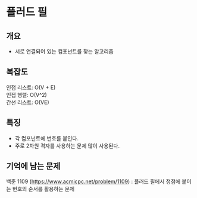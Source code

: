 
# 플러드 필

## 개요
* 서로 연결되어 있는 컴포넌트를 찾는 알고리즘

## 복잡도
인접 리스트: O(V + E)  
인접 행렬: O(V^2)  
간선 리스트: O(VE)  

## 특징
* 각 컴포넌트에 번호를 붙인다.
* 주로 2차원 격자를 사용하는 문제 많이 사용된다.

## 기억에 남는 문제
백준 1109 (https://www.acmicpc.net/problem/1109) : 플러드 필에서 정점에 붙이는 번호의 순서를 활용하는 문제
